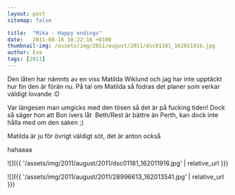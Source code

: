 ```yaml
---
layout: post
sitemap: false

title:  "Mika - Happy endings"
date:   2011-08-16 18:22:16 +0100
thumbnail-img: /assets/img/2011/august/2011/dsc01181_162011916.jpg
author: Eva
tags: [2011]
---
```


Den låten har nämnts av en viss Matilda Wiklund och jag har inte upptäckt hur fin den är förän nu. På tal om Matilda så fodras det planer som verkar väldigt lovande :D



Var längesen man umgicks med den tösen så det är på fucking tiden! Dock så säger hon att Bon ivers låt  Beth/Rest är bättre än Perth, kan dock inte hålla med om den saken ;)




Matilda är ju för övrigt väldigt söt, det är anton också



















hahaaaa

![]({{ '/assets/img/2011/august/2011/dsc01181_162011916.jpg'  | relative_url }})

![]({{ '/assets/img/2011/august/2011/28996613_162013541.jpg'  | relative_url }})

